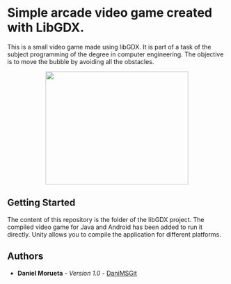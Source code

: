 # Simple arcade video game created with LibGDX.

This is a small video game made using libGDX. It is part of a task of the subject programming of the degree in computer engineering. The objective is to move the bubble by avoiding all the obstacles.

<p align="center">
  <img width="328" height="260" src="https://user-images.githubusercontent.com/18056187/54086217-c0ece380-4347-11e9-9d63-258967273caa.png">
</p>


## Getting Started

The content of this repository is the folder of the libGDX project. The compiled video game for Java and Android has been added to run it directly. Unity allows you to compile the application for different platforms.

## Authors

* **Daniel Morueta** - *Version 1.0* - [DaniMSGit](https://github.com/DaniMSGit)
